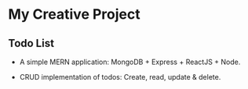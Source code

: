 # My Creative Project

## Todo List

- A simple MERN application: MongoDB + Express + ReactJS + Node.

- CRUD implementation of todos: Create, read, update & delete.
